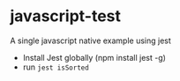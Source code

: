 # javascript-test

A single javascript native example using jest

- Install Jest globally (npm install jest -g)
- run `jest isSorted`
